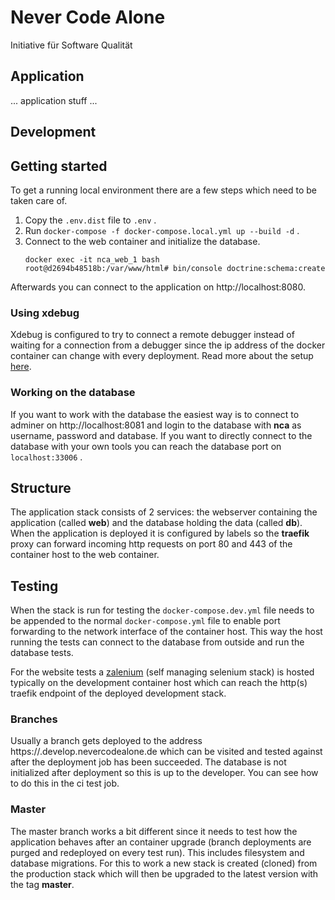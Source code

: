 Never Code Alone
================

Initiative für Software Qualität

Application
-----------

... application stuff ...

Development
-----------

## Getting started

To get a running local environment there are a few steps which need to be taken care of.

1. Copy the `.env.dist` file to `.env` .
1. Run `docker-compose -f docker-compose.local.yml up --build -d` .
1. Connect to the web container and initialize the database.
    ```
    docker exec -it nca_web_1 bash
    root@d2694b48518b:/var/www/html# bin/console doctrine:schema:create
    ```

Afterwards you can connect to the application on http://localhost:8080.

### Using xdebug

Xdebug is configured to try to connect a remote debugger instead of waiting for a connection from a debugger since the ip address of the docker container can change with every deployment. Read more about the setup [here](https://blog.flavia-it.de/xdebug-im-docker-container/).

### Working on the database

If you want to work with the database the easiest way is to connect to adminer on http://localhost:8081 and login to the database with **nca** as username, password and database. If you want to directly connect to the database with your own tools you can reach the database port on `localhost:33006` .

Structure
---------

The application stack consists of 2 services: the webserver containing the application (called **web**) and the database holding the data (called **db**). When the application is deployed it is configured by labels so the **traefik** proxy can forward incoming http requests on port 80 and 443 of the container host to the web container.

Testing
-------

When the stack is run for testing the `docker-compose.dev.yml` file needs to be appended to the normal `docker-compose.yml` file to enable port forwarding to the network interface of the container host. This way the host running the tests can connect to the database from outside and run the database tests.

For the website tests a [zalenium](http://opensource.zalando.com/zalenium/) (self managing selenium stack) is hosted typically on the development container host which can reach the http(s) traefik endpoint of the deployed development stack.

### Branches

Usually a branch gets deployed to the address https://<branch-name>.develop.nevercodealone.de which can be visited and tested against after the deployment job has been succeeded. The database is not initialized after deployment so this is up to the developer. You can see how to do this in the ci test job.

### Master

The master branch works a bit different since it needs to test how the application behaves after an container upgrade (branch deployments are purged and redeployed on every test run). This includes filesystem and database migrations. For this to work a new stack is created (cloned) from the production stack which will then be upgraded to the latest version with the tag **master**.

